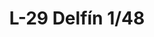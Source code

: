 ---
title: "L-29 Delfín  1/48"
price: 3000 
desc: "WEEKEND EDITION, L-29 Delfín  1/48, razmera: 1/48"
img_path: "/assets/img/8464.jpg"
brand: AMMO
available: false
special_offer: false
new: false
soon: false
cat: "Plasticne-Makete"
subcat: "PM-EDUARD"
subsubcat: ""
sifra: "8464"
---